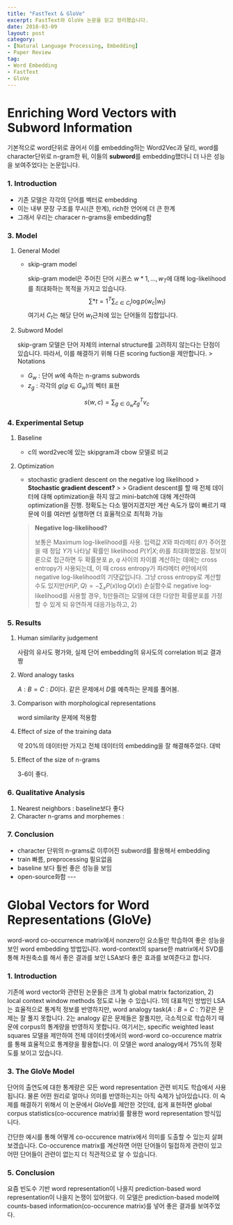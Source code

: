 ```yaml
---
title: "FastText & GloVe"
excerpt: FastText와 GloVe 논문을 읽고 정리했습니다.
date: 2018-03-09
layout: post
category:
- [Natural Language Processing, Embedding]
- Paper Review
tag:
- Word Embedding
- FastText
- GloVe
---
```


# Enriching Word Vectors with Subword Information 

기본적으로 word단위로 끊어서 이를 embedding하는 Word2Vec과 달리, word를 character단위로 n-gram한 뒤, 이들의 **subword**를 embedding했더니 더 나은 성능을 보여주었다는 논문입니다.

### 1. Introduction

-	기존 모델은 각각의 단어를 벡터로 embedding
-	이는 내부 문장 구조를 무시(큰 한계), rich한 언어에 더 큰 한계
-	그래서 우리는 characer n-grams을 embedding함

### 3. Model

1.	General Model

	-	skip-gram model

		skip-gram model은 주어진 단어 시퀸스 $w*1,...,w_T$에 대해 log-likelihood를 최대화하는 목적을 가지고 있습니다. $$\sum*{t=1}^{T}\sum_{c \in C_t} \log p(w_c|w_t) $$ 여기서 $C_t$는 해당 단어 $w_t$근처에 있는 단어들의 집합입니다.

2.	Subword Model

	skip-gram 모델은 단어 자체의 internal structure를 고려하지 않는다는 단점이 있습니다. 따라서, 이를 해결하기 위해 다른 scoring fuction을 제안합니다. > Notations

	-	$G_w$ : 단어 $w$에 속하는 n-grams subwords
	-	$z_g$ : 각각의 $g$($g \in G_w$)의 벡터 표현

$$ s(w,c)=\sum_{g \in G_w} z_g^T v_c $$

### 4. Experimental Setup

1.	Baseline

	-	c의 word2vec에 있는 skipgram과 cbow 모델로 비교

2.	Optimization

	-	stochastic gradient descent on the negative log likelihood > **Stochastic gradient descent?** > > Gradient descent를 할 때 전체 데이터에 대해 optimization을 하지 않고 mini-batch에 대해 계산하여 optimization을 진행. 정확도는 다소 떨어지겠지만 계산 속도가 많이 빠르기 때문에 이를 여러번 실행하면 더 효율적으로 최적화 가능

	> **Negative log-likelihood?**
	>
	> 보통은 Maximum log-likelihood를 사용. 입력값 $X$와 파라메티 $\theta$가 주어졌을 때 정답 $Y$가 나타날 확률인 likelihood $P(Y|X;\theta)$를 최대화했었음. 정보이론으로 접근하면 두 확률분포 $p$, $q$ 사이의 차이를 계산하는 데에는 cross entropy가 사용되는데, 이 때 cross entropy가 파라메터 $\theta$안에서의 negative log-likelihood의 기댓값입니다. 그냥 cross entropy로 계산할 수도 있지만($H(P,Q)=-\sum_x P(x)\log Q(x)$) 손실함수로 negative log-likelihood를 사용할 경우, 1)만들려는 모델에 대한 다양한 확률분포를 가정할 수 있게 되 유연하게 대응가능하고, 2)

### 5. Results

1.	Human similarity judgement

	사람의 유사도 평가와, 실제 단어 embedding의 유사도의 correlation 비교 결과 짱

2.	Word analogy tasks

	$A:B = C:D$이다. 같은 문제에서 $D$를 예측하는 문제를 풀어봄.

3.	Comparison with morphological representations

	word similarity 문제에 적용함

4.	Effect of size of the training data

	약 20%의 데이터만 가지고 전체 데이터의 embedding을 잘 해결해주었다. 대박

5.	Effect of the size of n-grams

	3-6이 좋다.

### 6. Qualitative Analysis

1.	Nearest neighbors : baseline보다 좋다
2.	Character n-grams and morphemes :

### 7. Conclusion

-	character 단위의 n-grams로 이루어진 subword를 활용해서 embedding
-	train 빠름, preprocessing 필요없음
-	baseline 보다 훨씬 좋은 성능을 보임
-	open-source화함 ---

# Global Vectors for Word Representations (GloVe)
word-word co-occurrence matrix에서 nonzero인 요소들만 학습하여 좋은 성능을 보인 word embedding 방법입니다. word-context의 sparse한 matrix에서 SVD를 통해 차원축소를 해서 좋은 결과를 보인 LSA보다 좋은 효과를 보여준다고 합니다.

### 1. Introduction

기존에 word vector와 관련된 논문들은 크게 1) global matrix factorization, 2) local context window methods 정도로 나눌 수 있습니다. 1의 대표적인 방법인 LSA는 효율적으로 통계적 정보를 반영하지만, word analogy task($A:B=C:?$)같은 문제는 잘 풀지 못합니다. 2는 analogy 같은 문제들은 잘풀지만, 극소적으로 학습하기 때문에 corpus의 통계량을 반영하지 못합니다. 여기서는, specific weighted least squares 모델을 제안하여 전체 데이터셋에서의 word-word co-occurence matrix를 통해 효율적으로 통계량을 활용합니다. 이 모델은 word analogy에서 75%의 정확도를 보이고 있습니다.

### 3. The GloVe Model

단어의 출연도에 대한 통계량은 모든 word representation 관련 비지도 학습에서 사용됩니다. 물론 어떤 원리로 얼마나 의미를 반영하는지는 아직 숙제가 남아있습니다. 이 숙제를 해결하기 위해서 이 논문에서 GloVe를 제안한 것인데, 쉽게 표현하면 global corpus statistics(co-occurence matrix)를 활용한 word representation 방식입니다.

간단한 예시를 통해 어떻게 co-occurence matrix에서 의미를 도출할 수 있는지 살펴보겠습니다. Co-occurence matrix를 계산하면 어떤 단어들이 밀접하게 관련이 있고 어떤 단어들이 관련이 없는지 더 직관적으로 알 수 있습니다.

### 5. Conclusion

요즘 빈도수 기반 word representation이 나을지 prediction-based word representation이 나을지 논쟁이 있어왔다. 이 모델은 prediction-based model에 counts-based information(co-occurence matrix)를 넣어 좋은 결과를 보여주었다.
